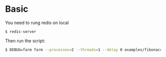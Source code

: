 # Basic

You need to rung redis on local

```
$ redis-server
```

Then run the script:

```bash
$ DEBUG=farm farm --processes=2 --threads=1 --delay 0 examples/fibonacci-redis --n 40
```
